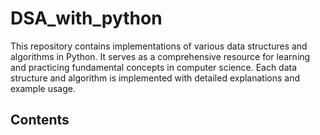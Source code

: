 # DSA_with_python
This repository contains implementations of various data structures and algorithms in Python. It serves as a comprehensive resource for learning and practicing fundamental concepts in computer science. Each data structure and algorithm is implemented with detailed explanations and example usage.
## Contents

